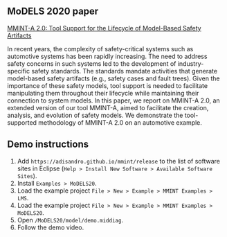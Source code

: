 ## MoDELS 2020 paper

[MMINT-A 2.0: Tool Support for the Lifecycle of Model-Based Safety Artifacts](https://doi.org/10.1145/3417990.3422012)

In recent years, the complexity of safety-critical systems such as automotive systems has been rapidly increasing. The need to address safety concerns in such systems led to the development of industry-specific safety standards. The standards mandate activities that generate model-based safety artifacts (e.g., safety cases and fault trees). Given the importance of these safety models, tool support is needed to facilitate manipulating them throughout their lifecycle while maintaining their connection to system models. In this paper, we report on MMINT-A 2.0, an extended version of our tool MMINT-A, aimed to facilitate the creation, analysis, and evolution of safety models. We demonstrate the tool-supported methodology of MMINT-A 2.0 on an automotive example.

## Demo instructions

1. Add `https://adisandro.github.io/mmint/release` to the list of software sites in Eclipse (`Help > Install New Software > Available Software Sites`).
2. Install `Examples > MoDELS20`.
3. Load the example project `File > New > Example > MMINT Examples > LMS`.
4. Load the example project `File > New > Example > MMINT Examples > MoDELS20`.
5. Open `/MoDELS20/model/demo.middiag`.
6. Follow the demo video.

